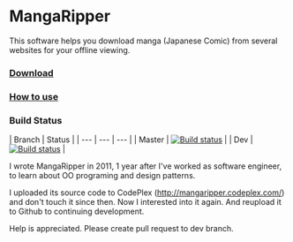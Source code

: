 # MangaRipper

This software helps you download manga (Japanese Comic) from several websites for your offline viewing.

### [Download](https://github.com/NguyenDanPhuong/MangaRipper/releases/latest)

### [How to use](https://github.com/NguyenDanPhuong/MangaRipper/wiki)

### Build Status

| Branch | Status |
| --- | --- | --- |
| Master | [![Build status](https://ci.appveyor.com/api/projects/status/92scfmfbep7b9ieo/branch/master?svg=true)](https://ci.appveyor.com/project/NguyenDanPhuong/mangaripper/branch/master) |
| Dev | [![Build status](https://ci.appveyor.com/api/projects/status/92scfmfbep7b9ieo/branch/dev?svg=true)](https://ci.appveyor.com/project/NguyenDanPhuong/mangaripper/branch/dev) |

I wrote MangaRipper in 2011, 1 year after I've worked as software engineer, to learn about OO programing and design patterns.



I uploaded its source code to CodePlex (http://mangaripper.codeplex.com/) and don't touch it since then. Now I interested into it again. And reupload it to Github to continuing development.

Help is appreciated. Please create pull request to dev branch.

